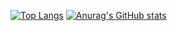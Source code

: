 [![Top Langs](https://github-readme-stats.vercel.app/api/top-langs/?username=alexVma)](https://github.com/anuraghazra/github-readme-stats)
[![Anurag's GitHub stats](https://github-readme-stats.vercel.app/api?username=alexVma)](https://github.com/anuraghazra/github-readme-stats)
